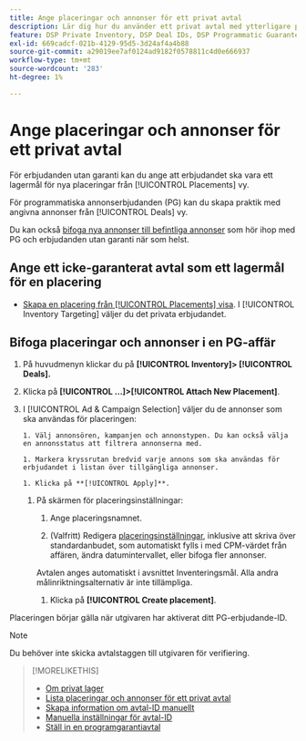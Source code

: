 ```yaml
---
title: Ange placeringar och annonser för ett privat avtal
description: Lär dig hur du använder ett privat avtal med ytterligare praktik och annonser.
feature: DSP Private Inventory, DSP Deal IDs, DSP Programmatic Guaranteed Deals
exl-id: 669cadcf-021b-4129-95d5-3d24af4a4b88
source-git-commit: a29019ee7af0124ad9182f0578811c4d0e666937
workflow-type: tm+mt
source-wordcount: '283'
ht-degree: 1%

---
```


# Ange placeringar och annonser för ett privat avtal

För erbjudanden utan garanti kan du ange att erbjudandet ska vara ett lagermål för nya placeringar från [!UICONTROL Placements] vy.

För programmatiska annonserbjudanden (PG) kan du skapa praktik med angivna annonser från [!UICONTROL Deals] vy.

Du kan också [bifoga nya annonser till befintliga annonser](/help/dsp/campaign-management/ads/ad-attach-to-placement.md) som hör ihop med PG och erbjudanden utan garanti när som helst.

## Ange ett icke-garanterat avtal som ett lagermål för en placering

* [Skapa en placering från [!UICONTROL Placements] visa](/help/dsp/campaign-management/placements/placement-create.md). I [!UICONTROL Inventory Targeting] väljer du det privata erbjudandet.

## Bifoga placeringar och annonser i en PG-affär

1. På huvudmenyn klickar du på **[!UICONTROL Inventory]> [!UICONTROL Deals].**

1. Klicka på  **[!UICONTROL ...]>[!UICONTROL Attach New Placement]**.

1. I [!UICONTROL Ad & Campaign Selection] väljer du de annonser som ska användas för placeringen:

       1. Välj annonsören, kampanjen och annonstypen. Du kan också välja en annonsstatus att filtrera annonserna med.
       
       1. Markera kryssrutan bredvid varje annons som ska användas för erbjudandet i listan över tillgängliga annonser.
       
       1. Klicka på **[!UICONTROL Apply]**.
   
   1. På skärmen för placeringsinställningar:

      1. Ange placeringsnamnet.

      1. (Valfritt) Redigera [placeringsinställningar](/help/dsp/campaign-management/placements/placement-settings.md), inklusive att skriva över standardanbudet, som automatiskt fylls i med CPM-värdet från affären, ändra datumintervallet, eller bifoga fler annonser.

      Avtalen anges automatiskt i avsnittet Inventeringsmål. Alla andra målinriktningsalternativ är inte tillämpliga.

      1. Klicka på **[!UICONTROL Create placement]**.


Placeringen börjar gälla när utgivaren har aktiverat ditt PG-erbjudande-ID.

>[!NOTE]
>
> Du behöver inte skicka avtalstaggen till utgivaren för verifiering.

>[!MORELIKETHIS]
>
>* [Om privat lager](private-inventory-about.md)
>* [Lista placeringar och annonser för ett privat avtal](/help/dsp/inventory/private-deal-view-placements.md)
>* [Skapa information om avtal-ID manuellt](deal-id-create.md)
>* [Manuella inställningar för avtal-ID](deal-id-settings.md)
>* [Ställ in en programgarantiavtal](programmatic-guaranteed-set-up.md)


